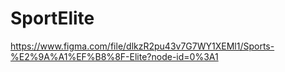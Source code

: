 # SportElite

https://www.figma.com/file/dlkzR2pu43v7G7WY1XEMl1/Sports-%E2%9A%A1%EF%B8%8F-Elite?node-id=0%3A1
